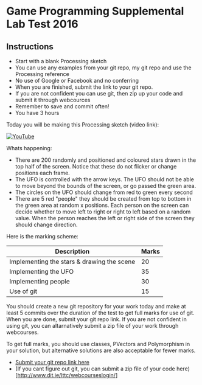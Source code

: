 # Game Programming Supplemental Lab Test 2016

## Instructions
- Start with a blank Processing sketch
- You can use any examples from your git repo, my git repo and use the Processing reference
- No use of Google or Facebook and no conferring
- When you are finished, submit the link to your git repo.
- If you are not confident you can use git, then zip up your code and submit it through webcources
- Remember to save and commit often!
- You have 3 hours

Today you will be making this Processing sketch (video link):

[![YouTube](http://img.youtube.com/vi/fDYg3zhkWCk/0.jpg)](https://www.youtube.com/watch?v=fDYg3zhkWCk)

Whats happening:

- There are 200 randomly and positioned and coloured stars drawn in the top half of the screen. Notice that these do not flicker or change positions each frame.
- The UFO is controlled with the arrow keys. The UFO should not be able to move beyond the bounds of the screen, or go passed the green area.
- The circles on the UFO should change from red to green every second
- There are 5 red "people" they should be created from top to bottom in the green area at random x positions. 
Each person on the screen can decide whether to move left to right or right to left based on a random value. 
When the person reaches the left or right side of the screen they should change direction.

Here is the marking scheme:

| Description | Marks |
|-------------|-------|
| Implementing the stars & drawing the scene| 20 |
| Implementing the UFO | 35 |
| Implementing people | 30 |
| Use of git | 15 |

You should create a new git repository for your work today and make at least 5 commits over the duration of the test to get full marks for use of git. When you are done, submit your git repo link. If you are not confident in using git, you can altarnatively submit a zip file of your work through webcourses. 

To get full marks, you should use classes, PVectors and Polymorphism in your solution, but alternative solutions are also acceptable for fewer marks.

- [Submit your git repo link here](https://docs.google.com/forms/d/1m7oIH1u7tkRS8lb2iEYmymxdhZNQQz3wd2bSd8w5E5k/viewform)
- (If you cant figure out git, you can submit a zip file of your code here)[http://www.dit.ie/lttc/webcourseslogin/]
